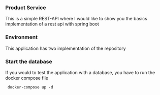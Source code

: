 ### Product Service

This is a simple REST-API where I would like to show you the basics implementation of a rest api with spring boot

### Environment
This application has two implementation of the repository

### Start the database
If you would to test the application with a database, you have to run the docker compose file

```
 docker-compose up -d
```
